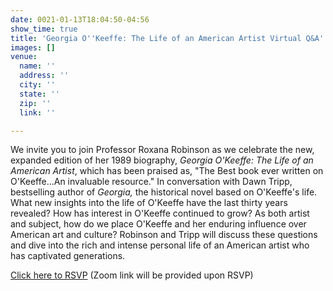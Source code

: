 ```yaml
---
date: 0021-01-13T18:04:50-04:56
show_time: true
title: 'Georgia O''Keeffe: The Life of an American Artist Virtual Q&A'
images: []
venue:
  name: ''
  address: ''
  city: ''
  state: ''
  zip: ''
  link: ''

---
```

We invite you to join Professor Roxana Robinson as we celebrate the new, expanded edition of her 1989 biography, _Georgia O'Keeffe: The Life of an American Artist_, which has been praised as, "The Best book ever written on O'Keeffe...An invaluable resource." In conversation with Dawn Tripp, bestselling author of _Georgia,_ the historical novel based on O'Keeffe's life. What new insights into the life of O'Keeffe have the last thirty years revealed? How has interest in O'Keeffe continued to grow? As both artist and subject, how do we place O'Keeffe and her enduring influence over American art and culture? Robinson and Tripp will discuss these questions and dive into the rich and intense personal life of an American artist who has captivated generations. 

[Click here to RSVP](https://bit.ly/386iQ1A) (Zoom link will be provided upon RSVP)